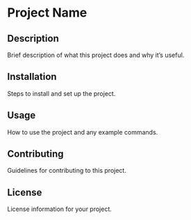# Project Name

## Description
Brief description of what this project does and why it’s useful.

## Installation
Steps to install and set up the project.

## Usage
How to use the project and any example commands.

## Contributing
Guidelines for contributing to this project.

## License
License information for your project.
